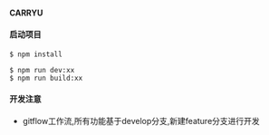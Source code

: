 #### CARRYU

#### 启动项目
```
$ npm install 
```

```
$ npm run dev:xx
$ npm run build:xx
```

#### 开发注意

- gitflow工作流,所有功能基于develop分支,新建feature分支进行开发

